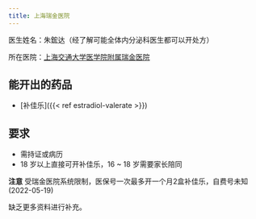 ```yaml
---
title: 上海瑞金医院
---
```


医生姓名：朱鋐达（经了解可能全体内分泌科医生都可以开处方）

所在医院：[上海交通大学医学院附属瑞金医院](http://www.rjh.com.cn/)

## 能开出的药品

- [补佳乐]({{< ref estradiol-valerate >}})

## 要求

- 需持证或病历
- 18 岁以上直接可开补佳乐，16 ~ 18 岁需要家长陪同

**注意** 受瑞金医院系统限制，医保号一次最多开一个月2盒补佳乐，自费号未知 (2022-05-19)

缺乏更多资料进行补充。
